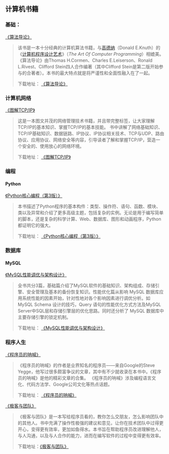 ## 计算机书籍

### 基础：

[《算法导论》](http://download.csdn.net/download/qq_21178933/10185884)

> 该书是一本十分经典的计算机算法书籍，与[高德纳](https://baike.baidu.com/item/%E9%AB%98%E5%BE%B7%E7%BA%B3)（Donald E.Knuth）的《[计算机程序设计艺术](https://baike.baidu.com/item/%E8%AE%A1%E7%AE%97%E6%9C%BA%E7%A8%8B%E5%BA%8F%E8%AE%BE%E8%AE%A1%E8%89%BA%E6%9C%AF)》（*The Art Of Computer Programming*）相媲美。
>  《算法导论》由Thomas H.Cormen、Charles E.Leiserson、Ronald L.Rivest、Clifford 
> Stein四人合作编著（其中Clifford Stein是第二版开始参与的合著者）。本书的最大特点就是将严谨性和全面性融入在了一起。
>
> 下载地址： [《算法导论》](http://download.csdn.net/download/qq_21178933/10185884)

### 计算机网络

[《图解TCP/IP》](http://download.csdn.net/download/qq_21178933/10029468)

> 这是一本图文并茂的网络管理技术书籍，并且带完整标签，让大家理解TCP/IP的基本知识、掌握TCP/IP的基本技能。
> 书中讲解了网络基础知识、TCP/IP基础知识、数据链路、IP协议、IP协议相关技术、TCP与UDP、路由协议、应用协议、网络安全等内容，引导读者了解和掌握TCP/IP，营造一个安全的、使用放心的网络环境。
>
> 下载地址： [《图解TCP/IP》](http://download.csdn.net/download/qq_21178933/10029468)

### 编程

#### Python

[《Python核心编程（第3版）》](http://download.csdn.net/download/qq_21178933/10189336)

> 本书描述了Python程序的基本构件：类型、操作符、语句、函数、模块、类以及异常和介绍了更多高级主题，包括复杂的实例。无论是用于编写简单的脚本，还是复杂的科学计算、Web、数据库、图形和动画程序，Python都证明它的强大。
>
> 下载地址： [《Python核心编程（第3版）》](http://download.csdn.net/download/qq_21178933/10189336)

### 数据库

#### MySQL

[《MySQL性能调优与架构设计》](http://download.csdn.net/download/qq_21178933/10189319)

> 全书共分3篇，基础篇介绍了MySQL软件的基础知识、架构组成、存储引擎、安全管理及基本的备份恢复知识。性能优化篇从影响 MySQL 数据库应用系统性能的因素开始，针对性地对各个影响因素进行调优分析。如 MySQL Schema 设计的技巧，Query 语句的性能优化方式方法及MySQL Server中SQL层和存储引擎层的优化思路。同时还分析了 MySQL 数据库中主要存储引擎的锁定机制。
>
> 下载地址： [《MySQL性能调优与架构设计》](http://download.csdn.net/download/qq_21178933/10189319)

###  程序人生

[《程序员的呐喊》](http://download.csdn.net/download/qq_21178933/10113085)

> 《程序员的呐喊》的作者是业界知名的程序员——来自Google的Steve Yegge，他写过很多颇富争议的文章，其中有不少就收录在本书中。《程序员的呐喊》是他的精彩文章的合集。 《程序员的呐喊》涉及编程语言文化、代码方法学、Google公司文化等热点话题。
>
> 下载地址： [《程序员的呐喊》](http://download.csdn.net/download/qq_21178933/10113085)

[《极客与团队》](http://download.csdn.net/download/qq_21178933/10113075)

> 《极客与团队》是一本写给程序员看的，教你怎么交朋友，怎么影响团队中的其他人。书中充满了操作性极强的建议和意见，让你在技术团队中过得更开心，变得更有效率，更加如鱼得水。本书旨在帮助程序员改进理解他人，与人沟通，以及与人合作的能力，进而在编写软件的过程中变得更有效率。
>
> 下载地址：[《极客与团队》](http://download.csdn.net/download/qq_21178933/10113075)
